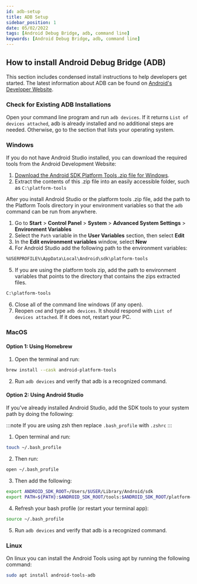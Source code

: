 ```yaml
---
id: adb-setup
title: ADB Setup
sidebar_position: 1
date: 05/02/2022
tags: [Android Debug Bridge, adb, command line]
keywords: [Android Debug Bridge, adb, command line]
---
```


## How to install Android Debug Bridge (ADB)

This section includes condensed install instructions to help developers get started. The latest information about ADB can be found on [Android's Developer Website](https://developer.android.com/).

### Check for Existing ADB Installations

Open your command line program and run `adb devices`. If it returns `List of devices attached`, adb is already installed and no additional steps are needed. Otherwise, go to the section that lists your operating system.

### Windows

If you do not have Android Studio installed, you can download the required tools from the Android Development Website:

1. [Download the Android SDK Platform Tools .zip file for Windows](https://dl.google.com/android/repository/platform-tools-latest-windows.zip).
2. Extract the contents of this .zip file into an easily accessible folder, such as `C:\platform-tools`

After you install Android Studio or the platform tools .zip file, add the path to the Platform Tools directory in your environment variables so that the `adb` command can be run from anywhere.

1. Go to **Start** > **Control Panel** > **System** > **Advanced System Settings** > **Environment Variables**
2. Select the `Path` variable in the **User Variables** section, then select **Edit**
3. In the **Edit environment variables** window, select **New**
4. For Android Studio add the following path to the environment variables:

```bash
%USERPROFILE%\AppData\Local\Android\sdk\platform-tools
```

5. If you are using the platform tools zip, add the path to environment variables that points to the directory that contains the zips extracted files.

```bash
C:\platform-tools
```

6. Close all of the command line windows  (if any open).
7. Reopen `cmd` and type `adb devices`. It should respond with `List of devices attached`. If it does not, restart your PC.

### MacOS

#### Option 1: Using Homebrew

1. Open the terminal and run:

```bash
brew install --cask android-platform-tools
```

2. Run `adb devices` and verify that adb is a recognized command.

#### Option 2: Using Android Studio

If you've already installed Android Studio, add the SDK tools to your system path by doing the following:

:::note
If you are using zsh then replace `.bash_profile` with `.zshrc`
:::

1. Open terminal and run:

```bash
touch ~/.bash_profile
```

2. Then run:

```bash
open ~/.bash_profile
```

3. Then add the following:

```bash
export ANDROID_SDK_ROOT=/Users/$USER/Library/Android/sdk
export PATH=${PATH}:$ANDROID_SDK_ROOT/tools:$ANDROID_SDK_ROOT/platform-tools
```

4. Refresh your bash profile (or restart your terminal app):

```bash
source ~/.bash_profile
```

5. Run `adb devices` and verify that adb is a recognized command.

### Linux

On linux you can install the Android Tools using apt by running the following command:

```bash
sudo apt install android-tools-adb
```
